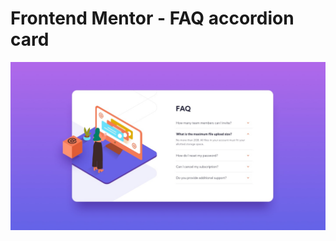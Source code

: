 # Frontend Mentor - FAQ accordion card

![Design preview for the FAQ accordion card coding challenge](./design/desktop-design.jpg)

